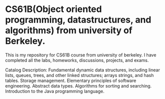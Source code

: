 # CS61B(Object oriented programming, datastructures, and algorithms) from university of Berkeley.

This is my repository for CS61B course from university of berkeley. I have completed all the labs, homeworks, discussions, projects, and exams.

Catalog Description: Fundamental dynamic data structures, including linear lists, queues, trees, and other linked structures; arrays strings, and hash tables. Storage management. Elementary principles of software engineering. Abstract data types. Algorithms for sorting and searching. Introduction to the Java programming language. 

